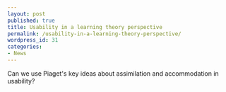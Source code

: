 ```yaml
---
layout: post
published: true
title: Usability in a learning theory perspective
permalink: /usability-in-a-learning-theory-perspective/
wordpress_id: 31
categories:
- News
---
```



Can we use Piaget's key ideas about assimilation and accommodation in usability?
